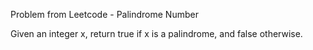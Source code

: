 Problem from Leetcode - Palindrome Number

Given an integer x, return true if x is a palindrome, and false otherwise.